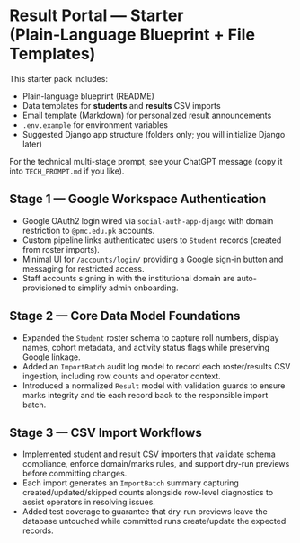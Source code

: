 # Result Portal — Starter (Plain‑Language Blueprint + File Templates)

This starter pack includes:
- Plain-language blueprint (README)
- Data templates for **students** and **results** CSV imports
- Email template (Markdown) for personalized result announcements
- `.env.example` for environment variables
- Suggested Django app structure (folders only; you will initialize Django later)

For the technical multi-stage prompt, see your ChatGPT message (copy it into `TECH_PROMPT.md` if you like).

## Stage 1 — Google Workspace Authentication

- Google OAuth2 login wired via `social-auth-app-django` with domain restriction to `@pmc.edu.pk` accounts.
- Custom pipeline links authenticated users to `Student` records (created from roster imports).
- Minimal UI for `/accounts/login/` providing a Google sign-in button and messaging for restricted access.
- Staff accounts signing in with the institutional domain are auto-provisioned to simplify admin onboarding.

## Stage 2 — Core Data Model Foundations

- Expanded the `Student` roster schema to capture roll numbers, display names, cohort metadata, and activity status flags while preserving Google linkage.
- Added an `ImportBatch` audit log model to record each roster/results CSV ingestion, including row counts and operator context.
- Introduced a normalized `Result` model with validation guards to ensure marks integrity and tie each record back to the responsible import batch.

## Stage 3 — CSV Import Workflows

- Implemented student and result CSV importers that validate schema compliance, enforce domain/marks rules, and support dry-run previews before committing changes.
- Each import generates an `ImportBatch` summary capturing created/updated/skipped counts alongside row-level diagnostics to assist operators in resolving issues.
- Added test coverage to guarantee that dry-run previews leave the database untouched while committed runs create/update the expected records.
